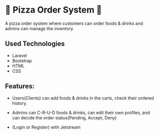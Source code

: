 # 🍕 Pizza Order System 🍕
<p>
A pizza order system where customers can order foods & drinks and admins can manage the inventory.
</p>

## Used Technologies
<ul>
    <li>Laravel</li>
    <li>Bootstrap</li>
    <li>HTML</li>
    <li>CSS</li>
</ul>

## Features:

<ul>
    <li>
        <p>
            Users(Clients) can add foods & drinks in the carts, check their ordered history.
        </p>
    </li>
    <li>
        <p>
            Admins can C-R-U-D foods & drinks, can edit their own profiles, and can decide the order status(Pending, Accept, Deny)
        </p>
    </li>
    <li>
        <p>
            (Login or Register) with Jetstream
        </p>
    </li>

